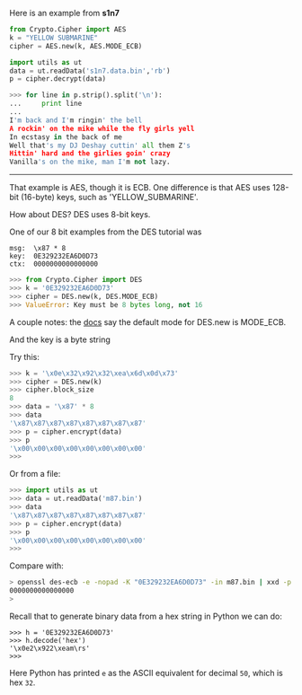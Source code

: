Here is an example from **s1n7**

```python
from Crypto.Cipher import AES
k = "YELLOW SUBMARINE"
cipher = AES.new(k, AES.MODE_ECB)

import utils as ut
data = ut.readData('s1n7.data.bin','rb')
p = cipher.decrypt(data)

>>> for line in p.strip().split('\n'):
...     print line
... 
I'm back and I'm ringin' the bell 
A rockin' on the mike while the fly girls yell 
In ecstasy in the back of me 
Well that's my DJ Deshay cuttin' all them Z's 
Hittin' hard and the girlies goin' crazy 
Vanilla's on the mike, man I'm not lazy. 
```

<hr>

That example is AES, though it is ECB.  One difference is that AES uses 128-bit (16-byte) keys, such as 'YELLOW_SUBMARINE'.

How about DES?  DES uses 8-bit keys.

One of our 8 bit examples from the DES tutorial was

```
msg:  \x87 * 8
key:  0E329232EA6D0D73
ctx:  0000000000000000
```

```python
>>> from Crypto.Cipher import DES
>>> k = '0E329232EA6D0D73'
>>> cipher = DES.new(k, DES.MODE_ECB)
>>> ValueError: Key must be 8 bytes long, not 16
```

A couple notes:  the [docs](https://www.dlitz.net/software/pycrypto/api/current/) say the default mode for DES.new is MODE_ECB.

And the key is a byte string

Try this:

```python
>>> k = '\x0e\x32\x92\x32\xea\x6d\x0d\x73'
>>> cipher = DES.new(k)
>>> cipher.block_size
8
>>> data = '\x87' * 8
>>> data
'\x87\x87\x87\x87\x87\x87\x87\x87'
>>> p = cipher.encrypt(data)
>>> p
'\x00\x00\x00\x00\x00\x00\x00\x00'
>>> 
```

Or from a file:

``` python
>>> import utils as ut
>>> data = ut.readData('m87.bin')
>>> data
'\x87\x87\x87\x87\x87\x87\x87\x87'
>>> p = cipher.encrypt(data)
>>> p
'\x00\x00\x00\x00\x00\x00\x00\x00'
>>>
```

Compare with:

```bash
> openssl des-ecb -e -nopad -K "0E329232EA6D0D73" -in m87.bin | xxd -p
0000000000000000
>
```

Recall that to generate binary data from a hex string in Python we can do:

```
>>> h = '0E329232EA6D0D73'
>>> h.decode('hex')
'\x0e2\x922\xeam\rs'
>>>
```
Here Python has printed ``e`` as the ASCII equivalent for decimal ``50``, which is hex ``32``.

